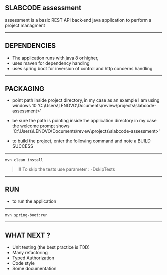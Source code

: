 SLABCODE assessment
------------------------------------------------------------------------------------------------------
assessment is a basic REST API back-end java application to perform a project managment

---------------------------------------------

DEPENDENCIES
------------------------------------------------------------------------------------------------------

* The application runs with java 8 or higher,
* uses maven for dependency handling
* uses spring boot for inversion of control and http concerns handling

------------------------------------------------------------------------------------------------------
PACKAGING
------------------------------------------------------------------------------------------------------

* point path inside project directory, in my case as an example I am using windows 10
  'C:\Users\LENOVO\Documents\review\projects\slabcode-assessment>'

* be sure the path is pointing inside the application directory in my case the welcome prompt shows
  'C:\Users\LENOVO\Documents\review\projects\slabcode-assessment>'

* to build the project, enter the following command and note a BUILD SUCCESS

----

    mvn clean install

> !!! To skip the tests use parameter : -DskipTests

------------------------------------------------------------------------------------------------------
RUN
------------------------------------------------------------------------------------------------------

* to run the application

----

    mvn spring-boot:run

------------------------------------------------------------------------------------------------------
WHAT NEXT ?
------------------------------------------------------------------------------------------------------

* Unit testing (the best practice is TDD)
* Many refactoring
* Typed Authorization
* Code style
* Some documentation

